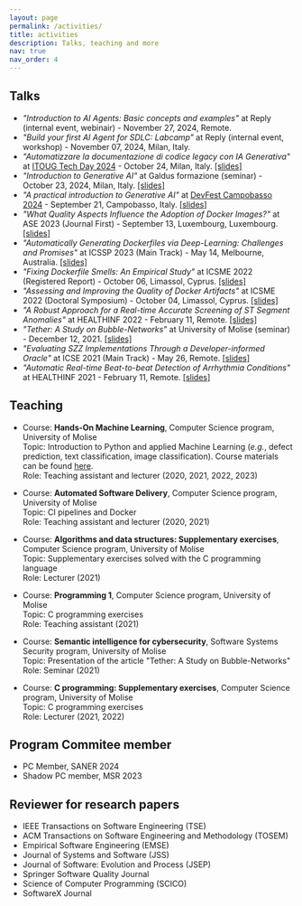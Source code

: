 ```yaml
---
layout: page
permalink: /activities/
title: activities
description: Talks, teaching and more
nav: true
nav_order: 4
---
```


## Talks

* _"Introduction to AI Agents: Basic concepts and examples"_ at Reply (internal event, webinair) - November 27, 2024, Remote.
* _"Build your first AI Agent for SDLC: Labcamp"_ at Reply (internal event, workshop) - November 07, 2024, Milan, Italy.
* _"Automatizzare la documentazione di codice legacy con IA Generativa"_ at [ITOUG Tech Day 2024](https://itoug.it/itoug-tech-day-milano-2024/) - October 24, Milan, Italy.
[\[slides\]](https://giovannirosa.com/activities/)
* _"Introduction to Generative AI"_ at Galdus formazione (seminar) - October 23, 2024, Milan, Italy.
[\[slides\]](https://giovannirosa.com/activities/)
* _"A practical introduction to Generative AI"_ at [DevFest Campobasso 2024](https://devfest.gdgcampobasso.it/) - September 21, Campobasso, Italy.
[\[slides\]](https://giovannirosa.com/activities/)
* _"What Quality Aspects Influence the Adoption of Docker Images?"_ at ASE 2023 (Journal First) - September 13, Luxembourg, Luxembourg.
[\[slides\]](https://www.slideshare.net/GiovanniRosa14/what-quality-aspects-influence-the-adoption-of-docker-images)
* _"Automatically Generating Dockerfiles via Deep-Learning: Challenges and Promises"_ at ICSSP 2023 (Main Track) - May 14, Melbourne, Australia.
[\[slides\]](https://www.slideshare.net/GiovanniRosa14/automatically-generating-dockerfiles-via-deep-learning-challenges-and-promises)
* _"Fixing Dockerfile Smells: An Empirical Study"_ at ICSME 2022 (Registered Report) - October 06, Limassol, Cyprus.
[\[slides\]](https://www.slideshare.net/GiovanniRosa14/fixing-dockerfile-smells-an-empirical-study)
* _"Assessing and Improving the Quality of Docker Artifacts"_ at ICSME 2022 (Doctoral Symposium) - October 04, Limassol, Cyprus.
[\[slides\]](https://www.slideshare.net/GiovanniRosa14/assessing-and-improving-the-quality-of-docker-artifacts-icsme-2022)
* _"A Robust Approach for a Real-time Accurate Screening of ST Segment Anomalies"_ at HEALTHINF 2022 - February 11, Remote.
[\[slides\]](https://www.slideshare.net/GiovanniRosa14/a-robust-approach-for-a-realtime-accurate-screening-of-st-segment-anomalies-healthinf2022-251156599)
* _"Tether: A Study on Bubble-Networks"_ at University of Molise (seminar) - December 12, 2021.
[\[slides\]](https://www.slideshare.net/GiovanniRosa14/tether-a-study-on-bubblenetworks)
* _"Evaluating SZZ Implementations Through a Developer-informed Oracle"_ at ICSE 2021 (Main Track) - May 26, Remote.
[\[slides\]](https://www.slideshare.net/GiovanniRosa14/evaluating-szz-implementations-through-a-developerinformed-oracle-icse-2021)
* _"Automatic Real-time Beat-to-beat Detection of Arrhythmia Conditions"_ at HEALTHINF 2021 - February 11, Remote.
[\[slides\]](https://www.slideshare.net/GiovanniRosa14/automatic-realtime-beattobeat-detection-of-arrhythmia-conditions-healthinf2021-243131628)


## Teaching

* Course: **Hands-On Machine Learning**, Computer Science program, University of Molise \
  Topic: Introduction to Python and applied Machine Learning (_e.g._, defect prediction, text classification, image classification). Course materials can be found <a href="https://github.com/grosa1/hands-on-ml-tutorials" target="_blank">here</a>. \
  Role: Teaching assistant and lecturer (2020, 2021, 2022, 2023)

* Course: **Automated Software Delivery**, Computer Science program, University of Molise \
  Topic: CI pipelines and Docker \
  Role: Teaching assistant and lecturer (2020, 2021)

* Course: **Algorithms and data structures: Supplementary exercises**, Computer Science program, University of Molise \
  Topic: Supplementary exercises solved with the C programming language \
  Role: Lecturer (2021)

* Course: **Programming 1**, Computer Science program, University of Molise \
  Topic: C programming exercises \
  Role: Teaching assistant (2021)

* Course: **Semantic intelligence for cybersecurity**, Software Systems Security program, University of Molise \
  Topic: Presentation of the article "Tether: A Study on Bubble-Networks" \
  Role: Seminar (2021)

* Course: **C programming: Supplementary exercises**, Computer Science program, University of Molise \
  Topic: C programming exercises \
  Role: Lecturer (2021, 2022)


## Program Commitee member

* PC Member, SANER 2024
* Shadow PC member, MSR 2023


## Reviewer for research papers

* IEEE Transactions on Software Engineering (TSE)
* ACM Transactions on Software Engineering and Methodology (TOSEM)
* Empirical Software Engineering (EMSE)
* Journal of Systems and Software (JSS)
* Journal of Software: Evolution and Process (JSEP)
* Springer Software Quality Journal
* Science of Computer Programming (SCICO)
* SoftwareX Journal